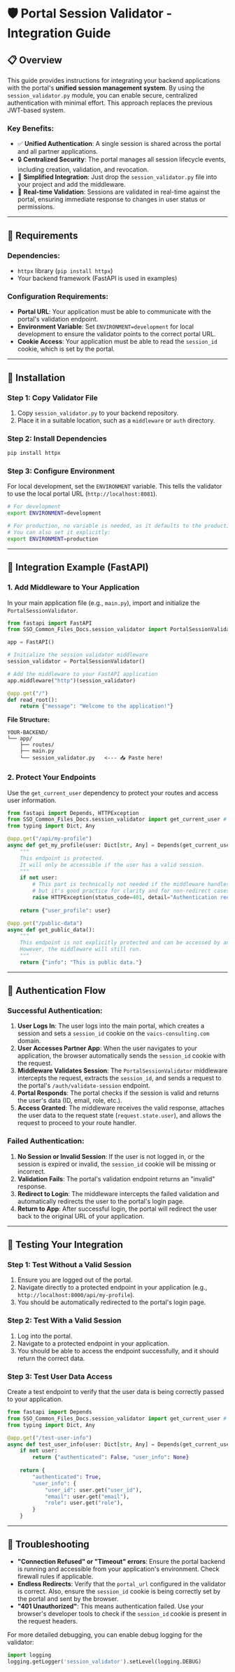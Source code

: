 # 🛡️ Portal Session Validator - Integration Guide

## 📋 **Overview**

This guide provides instructions for integrating your backend applications with the portal's **unified session management system**. By using the `session_validator.py` module, you can enable secure, centralized authentication with minimal effort. This approach replaces the previous JWT-based system.

### **Key Benefits:**
- ✅ **Unified Authentication**: A single session is shared across the portal and all partner applications.
- 🔒 **Centralized Security**: The portal manages all session lifecycle events, including creation, validation, and revocation.
- 🚀 **Simplified Integration**: Just drop the `session_validator.py` file into your project and add the middleware.
- 🔄 **Real-time Validation**: Sessions are validated in real-time against the portal, ensuring immediate response to changes in user status or permissions.

---

## 🔧 **Requirements**

### **Dependencies:**
- `httpx` library (`pip install httpx`)
- Your backend framework (FastAPI is used in examples)

### **Configuration Requirements:**
- **Portal URL**: Your application must be able to communicate with the portal's validation endpoint.
- **Environment Variable**: Set `ENVIRONMENT=development` for local development to ensure the validator points to the correct portal URL.
- **Cookie Access**: Your application must be able to read the `session_id` cookie, which is set by the portal.

---

## 📁 **Installation**

### **Step 1: Copy Validator File**
1. Copy `session_validator.py` to your backend repository.
2. Place it in a suitable location, such as a `middleware` or `auth` directory.

### **Step 2: Install Dependencies**
```bash
pip install httpx
```

### **Step 3: Configure Environment**
For local development, set the `ENVIRONMENT` variable. This tells the validator to use the local portal URL (`http://localhost:8081`).

```bash
# For development
export ENVIRONMENT=development

# For production, no variable is needed, as it defaults to the production portal URL
# You can also set it explicitly:
export ENVIRONMENT=production
```

---

## 🚀 **Integration Example (FastAPI)**

### **1. Add Middleware to Your Application**
In your main application file (e.g., `main.py`), import and initialize the `PortalSessionValidator`.

```python
from fastapi import FastAPI
from SSO_Common_Files_Docs.session_validator import PortalSessionValidator # Adjust the import path

app = FastAPI()

# Initialize the session validator middleware
session_validator = PortalSessionValidator()

# Add the middleware to your FastAPI application
app.middleware("http")(session_validator)

@app.get("/")
def read_root():
    return {"message": "Welcome to the application!"}
```

**File Structure:**
```
YOUR-BACKEND/
└── app/
    ├── routes/
    ├── main.py
    └── session_validator.py   <--- 📥 Paste here!
```

### **2. Protect Your Endpoints**
Use the `get_current_user` dependency to protect your routes and access user information.

```python
from fastapi import Depends, HTTPException
from SSO_Common_Files_Docs.session_validator import get_current_user # Adjust the import path
from typing import Dict, Any

@app.get("/api/my-profile")
async def get_my_profile(user: Dict[str, Any] = Depends(get_current_user)):
    """
    This endpoint is protected. 
    It will only be accessible if the user has a valid session.
    """
    if not user:
        # This part is technically not needed if the middleware handles redirection,
        # but it's good practice for clarity and for non-redirect cases.
        raise HTTPException(status_code=401, detail="Authentication required")
        
    return {"user_profile": user}

@app.get("/public-data")
async def get_public_data():
    """
    This endpoint is not explicitly protected and can be accessed by anyone.
    However, the middleware will still run.
    """
    return {"info": "This is public data."}
```

---

## 🔄 **Authentication Flow**

### **Successful Authentication:**
1.  **User Logs In**: The user logs into the main portal, which creates a session and sets a `session_id` cookie on the `vaics-consulting.com` domain.
2.  **User Accesses Partner App**: When the user navigates to your application, the browser automatically sends the `session_id` cookie with the request.
3.  **Middleware Validates Session**: The `PortalSessionValidator` middleware intercepts the request, extracts the `session_id`, and sends a request to the portal's `/auth/validate-session` endpoint.
4.  **Portal Responds**: The portal checks if the session is valid and returns the user's data (ID, email, role, etc.).
5.  **Access Granted**: The middleware receives the valid response, attaches the user data to the request state (`request.state.user`), and allows the request to proceed to your route handler.

### **Failed Authentication:**
1.  **No Session or Invalid Session**: If the user is not logged in, or the session is expired or invalid, the `session_id` cookie will be missing or incorrect.
2.  **Validation Fails**: The portal's validation endpoint returns an "invalid" response.
3.  **Redirect to Login**: The middleware intercepts the failed validation and automatically redirects the user to the portal's login page.
4.  **Return to App**: After successful login, the portal will redirect the user back to the original URL of your application.

---

## 🧪 **Testing Your Integration**

### **Step 1: Test Without a Valid Session**
1.  Ensure you are logged out of the portal.
2.  Navigate directly to a protected endpoint in your application (e.g., `http://localhost:8000/api/my-profile`).
3.  You should be automatically redirected to the portal's login page.

### **Step 2: Test With a Valid Session**
1.  Log into the portal.
2.  Navigate to a protected endpoint in your application.
3.  You should be able to access the endpoint successfully, and it should return the correct data.

### **Step 3: Test User Data Access**
Create a test endpoint to verify that the user data is being correctly passed to your application.

```python
from fastapi import Depends
from SSO_Common_Files_Docs.session_validator import get_current_user # Adjust path
from typing import Dict, Any

@app.get("/test-user-info")
async def test_user_info(user: Dict[str, Any] = Depends(get_current_user)):
    if not user:
        return {"authenticated": False, "user_info": None}
    
    return {
        "authenticated": True,
        "user_info": {
            "user_id": user.get("user_id"),
            "email": user.get("email"),
            "role": user.get("role"),
        }
    }
```

---

## 🚨 **Troubleshooting**

- **"Connection Refused" or "Timeout" errors**: Ensure the portal backend is running and accessible from your application's environment. Check firewall rules if applicable.
- **Endless Redirects**: Verify that the `portal_url` configured in the validator is correct. Also, ensure the `session_id` cookie is being correctly set by the portal and sent by the browser.
- **"401 Unauthorized"**: This means authentication failed. Use your browser's developer tools to check if the `session_id` cookie is present in the request headers.

For more detailed debugging, you can enable debug logging for the validator:
```python
import logging
logging.getLogger('session_validator').setLevel(logging.DEBUG)
```
